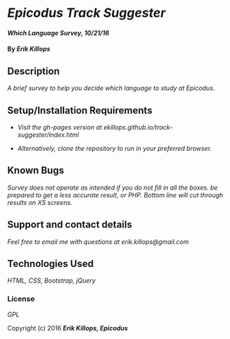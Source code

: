 # _Epicodus Track Suggester_

#### _Which Language Survey, 10/21/16_

#### By _**Erik Killops**_

## Description

_A brief survey to help you decide which language to study at Epicodus._

## Setup/Installation Requirements

* _Visit the gh-pages version at ekillops.github.io/track-suggester/index.html_

* _Alternatively, clone the repository to run in your preferred browser._

## Known Bugs

_Survey does not operate as intended if you do not fill in all the boxes. be prepared to get a less accurate result, or PHP. Bottom line will cut through results on XS screens._

## Support and contact details

_Feel free to email me with questions at erik.killops@gmail.com_

## Technologies Used

_HTML, CSS, Bootstrap, jQuery_

### License

*GPL*

Copyright (c) 2016 **_Erik Killops, Epicodus_**
